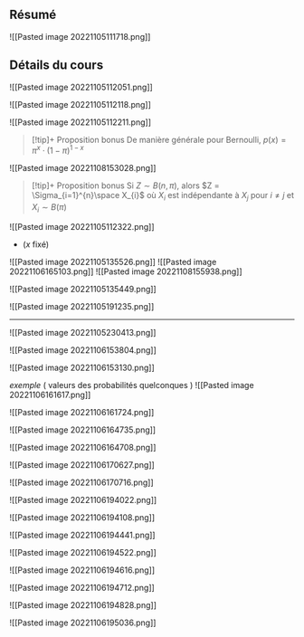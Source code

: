 
## Résumé

![[Pasted image 20221105111718.png]]

## Détails du cours

![[Pasted image 20221105112051.png]]

![[Pasted image 20221105112118.png]]

![[Pasted image 20221105112211.png]]

>[!tip]+ Proposition bonus
>De manière générale pour Bernoulli, $p(x) = \pi^{x} \cdot (1-\pi)^{1-x}$

![[Pasted image 20221108153028.png]]

>[!tip]+ Proposition bonus
>Si $Z\sim B(n,\pi)$, alors $Z = \Sigma_{i=1}^{n}\space X_{i}$ où $X_{i}$ est indépendante à $X_{j}$ pour $i\neq j$ et $X_{i} \sim B(\pi)$

![[Pasted image 20221105112322.png]]
- ($x$ fixé)

![[Pasted image 20221105135526.png]]
![[Pasted image 20221106165103.png]] ![[Pasted image 20221108155938.png]]


![[Pasted image 20221105135449.png]]

![[Pasted image 20221105191235.png]]

---

![[Pasted image 20221105230413.png]]

![[Pasted image 20221106153804.png]]

![[Pasted image 20221106153130.png]]

*exemple* ( valeurs des probabilités quelconques )
![[Pasted image 20221106161617.png]]

![[Pasted image 20221106161724.png]]

![[Pasted image 20221106164735.png]]

![[Pasted image 20221106164708.png]]

![[Pasted image 20221106170627.png]]

![[Pasted image 20221106170716.png]]

![[Pasted image 20221106194022.png]]

![[Pasted image 20221106194108.png]]

![[Pasted image 20221106194441.png]]

![[Pasted image 20221106194522.png]]

![[Pasted image 20221106194616.png]]

![[Pasted image 20221106194712.png]]

![[Pasted image 20221106194828.png]]

![[Pasted image 20221106195036.png]]